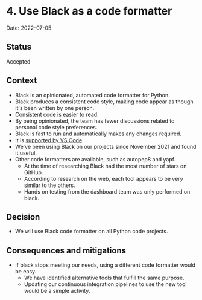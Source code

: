 # 4. Use Black as a code formatter

Date: 2022-07-05

## Status

Accepted

## Context

- Black is an opinionated, automated code formatter for Python.
- Black produces a consistent code style, making code appear as though it's been written by one person.
- Consistent code is easier to read.
- By being opinionated, the team has fewer discussions related to personal code style preferences.
- Black is fast to run and automatically makes any changes required.
- It is [supported by VS Code][vs_code_formatting].
- We've been using Black on our projects since November 2021 and found it useful.
- Other code formatters are available, such as autopep8 and yapf.
  - At the time of researching Black had the most number of stars on GitHub.
  - According to research on the web, each tool appears to be very similar to the others.
  - Hands on testing from the dashboard team was only performed on black. 

[vs_code_formatting]: https://code.visualstudio.com/docs/python/editing#_formatting 

## Decision

- We will use Black code formatter on all Python code projects.

## Consequences and mitigations

- If black stops meeting our needs, using a different code formatter would be easy.
  - We have identified alternative tools that fulfill the same purpose.
  - Updating our continuous integration pipelines to use the new tool would be a simple activity.